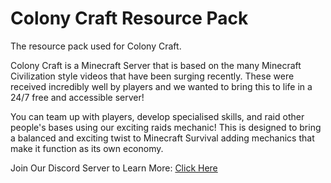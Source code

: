 # Colony Craft Resource Pack

The resource pack used for Colony Craft.

Colony Craft is a Minecraft Server that is based on the many Minecraft Civilization style videos that have been surging recently. These were received incredibly well by players and we wanted to bring this to life in a 24/7 free and accessible server!

You can team up with players, develop specialised skills, and raid other people's bases using our exciting raids mechanic! This is designed to bring a balanced and exciting twist to Minecraft Survival adding mechanics that make it function as its own economy.

Join Our Discord Server to Learn More: [Click Here](https://discord.gg/zcWwHgQyjN)
